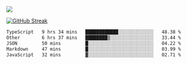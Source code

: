 ![](http://github-profile-summary-cards.vercel.app/api/cards/profile-details?username=sivori&theme=nightowl)

<a href="https://git.io/streak-stats"><img src="https://streak-stats.demolab.com?user=sivori&theme=nightowl&card_width=700&card_height=200" alt="GitHub Streak" /></a>

<!--START_SECTION:waka-->

```txt
TypeScript   9 hrs 34 mins   ████████████░░░░░░░░░░░░░   48.38 %
Other        6 hrs 37 mins   ████████▒░░░░░░░░░░░░░░░░   33.44 %
JSON         50 mins         █░░░░░░░░░░░░░░░░░░░░░░░░   04.22 %
Markdown     47 mins         █░░░░░░░░░░░░░░░░░░░░░░░░   03.99 %
JavaScript   32 mins         ▓░░░░░░░░░░░░░░░░░░░░░░░░   02.71 %
```

<!--END_SECTION:waka-->
